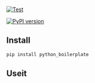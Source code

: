 [comment]: <> (description)

[![Test](https://github.com/atu4403/python_boilerplate/actions/workflows/test.yml/badge.svg)](https://github.com/atu4403/python_boilerplate/actions/workflows/test.yml)

[![PyPI version](https://badge.fury.io/py/python_boilerplate.svg)](https://badge.fury.io/py/python_boilerplate)

[comment]: <> (document link)

## Install

```bash
pip install python_boilerplate
```

## Useit
